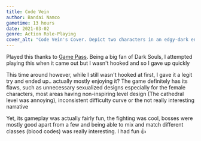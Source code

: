 ```yaml
---
title: Code Vein
author: Bandai Namco
gametime: 13 hours
date: 2021-03-02
genre: Action Role-Playing
cover_alt: "Code Vein's Cover. Depict two characters in an edgy-dark environnement"
---
```


Played this thanks to ­[Game Pass](http://xbox.com/gamepass). Being a big fan of Dark Souls, I attempted playing this when it came out but I wasn't hooked and so I gave up quickly

This time around however, while I still wasn't hooked at first, I gave it a legit try and ended up.. actually mostly enjoying it? The game definitely has its flaws, such as unnecessary sexualized designs especially for the female characters, most areas having non-inspiring level design (The cathedral level was annoying), inconsistent difficulty curve or the not really interesting narrative

Yet, its gameplay was actually fairly fun, the fighting was cool, bosses were mostly good apart from a few and being able to mix and match different classes (blood codes) was really interesting. I had fun 👍
